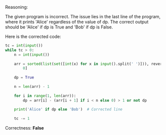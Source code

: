 Reasoning:

The given program is incorrect. The issue lies in the last line of the program, where it prints 'Alice' regardless of the value of dp. The correct output should be 'Alice' if dp is True and 'Bob' if dp is False.

Here is the corrected code:

```python
tc = int(input())
while tc > 0:
    n = int(input())
    
    arr = sorted(list(set([int(x) for x in input().split(' ')])), reverse=True) + [
        0]
    
    dp = True
    
    n = len(arr) - 1
    
    for i in range(1, len(arr)):
        dp = arr[i] - (arr[i + 1] if i < n else 0) > 1 or not dp
        
    print('Alice' if dp else 'Bob')  # Corrected line
    
    tc -= 1
```

Correctness: **False**